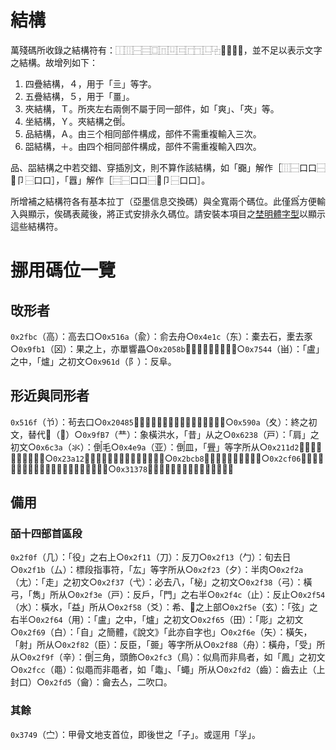 # 結構

萬殘碼所收錄之結構符有：⿰⿲⿱⿳⿴⿵⿶⿷⿸⿹⿺⿻⿼⿽⿾⿿，並不足以表示文字之結構。故增列如下：

1. 四疊結構，４，用于「亖」等字。
2. 五疊結構，５，用于「畺」。
3. 夾結構，Ｔ。所夾左右兩側不屬于同一部件，如「爽」、「夾」等。
4. 坐結構，Ｙ。夾結構之倒〬。
5. 品結構，Ａ。由三个相同部件構成，部件不需重複輸入三次。
6. 㗊結構，＋。由四个相同部件構成，部件不需重複輸入四次。

品、㗊結構之中若交錯、穿插別文，則不算作該結構，如「嚻」解作［⿲⿱口口⿱𦣻卩⿱口口］，「囂」解作［⿳⿱口口⿱𦣻卩⿱口口］。

所增補之結構符各有基本拉丁（亞墨信息交換碼）與全寬兩个碼位。此僅爲〬方便輸入與顯示，俟碼表蕆後，將正式安排永久碼位。請安裝本項目之[埜明體字型](./埜明體.ttf)以顯示這些結構符。

# 挪用碼位一覽
## 攺形者
`0x2fbc`（⾼）：高去口○`0x516a`（兪）：俞去舟○`0x4e1c`（东）：橐去石，㯻去豕○`0x9fb1`（龱）：果之上，亦單響畾○`0x2058b`（𠖋）：冀、疐所从○`0x7544`（畄）：「盧」之中，「爐」之初文○`0x961d`（阝）：反阜。
## 形近與同形者
`0x516f`（兯）：茍去口○`0x20485`（𠒅）：𤕦去土、攴，「襄」之初文○`0x590a`（夊）：終之初文，替代𠂂（𠔾）○`0x9fB7`（龷）：象橫洪水，「昔」从之○`0x6238`（戸）：「肩」之初文○`0x6c3a`（氺）：倒〬毛○`0x4e9a`（亚）：倒〬皿，「舋」等字所从○`0x211d2`（𡇒）：「胃」之初文○`0x23a12`（𣨒）：䌛去言，「鼬」之初文○`0x2bcb8`（𫲸）：憲、害之上部○`0x2cf06`（𬼆）：希、𧮫之上部，絺、綌之初文，斜井形○`0x31378`（𱍸）：反刀，「㡭」等字所从。
## 備用
### 皕十四部首區段
`0x2f0f`（⼏）：「役」之右上○`0x2f11`（⼑）：反刀○`0x2f13`（⼓）：旬去日○`0x2f1b`（⼛）：標段指事符，「厷」等字所从○`0x2f23`（⼣）：半肉○`0x2f2a`（⼪）：「走」之初文○`0x2f37`（⼷）：必去八，「柲」之初文○`0x2f38`（⼸）：橫弓，「雋」所从○`0x2f3e`（⼾）：反戶，「門」之右半○`0x2f4c`（⽌）：反止○`0x2f54`（⽔）：橫水，「益」所从○`0x2f58`（⽘）：希、𧮫之上部○`0x2f5e`（⽞）：「弦」之右半○`0x2f64`（⽤）：「盧」之中，「爐」之初文○`0x2f65`（⽥）：「彫」之初文○`0x2f69`（⽩）：「自」之簡體，《說文》「此亦自字也」○`0x2f6e`（⽮）：橫矢，「射」所从○`0x2f82`（⾂）：反臣，「臦」等字所从○`0x2f88`（⾈）：橫舟，「受」所从○`0x2f9f`（⾟）：倒〬三角，頭飾○`0x2fc3`（⿃）：似鳥而非鳥者，如「鳳」之初文○`0x2fcc`（⿌）：似黽而非黽者，如「鼄」、「蠅」所从○`0x2fd2`（⿒）：齒去止（上封口）○`0x2fd5`（⿕）：龠去亼，二吹口。
### 其餘
`0x3749`（㝉）：甲骨文地支首位，即後世之「子」。或逕用「㜽」。
